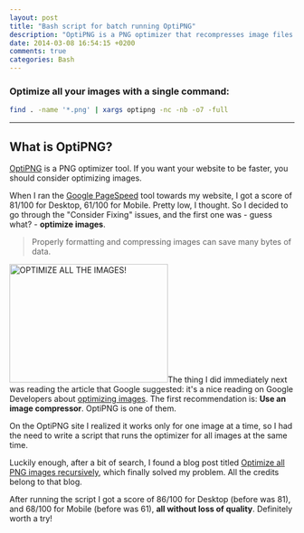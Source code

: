 ```yaml
---
layout: post
title: "Bash script for batch running OptiPNG"
description: "OptiPNG is a PNG optimizer that recompresses image files to a smaller size, without losing any information."
date: 2014-03-08 16:54:15 +0200
comments: true
categories: Bash
---
```


<h3>Optimize all your images with a single command:</h3>

``` bash
find . -name '*.png' | xargs optipng -nc -nb -o7 -full
```

<hr>

<h2>What is OptiPNG?</h2>

<p><a href="http://optipng.sourceforge.net/" title="OptiPNG is a PNG optimizer that recompresses image files to a smaller size, without losing any information. This program also converts external formats (BMP, GIF, PNM and TIFF) to optimized PNG, and performs PNG integrity checks and corrections.">OptiPNG</a> is a PNG optimizer tool. If you want your website to be faster, you should consider optimizing images.</p>

<p>When I ran the <a href="http://developers.google.com/speed/pagespeed/insights/" title="PageSpeed Insights" rel="external">Google PageSpeed</a> tool towards my website, I got a score of 81/100 for Desktop, 61/100 for Mobile. Pretty low, I thought. So I decided to go through the "Consider Fixing" issues, and the first one was - guess what? - <strong>optimize images</strong>.</p>

<blockquote>Properly formatting and compressing images can save many bytes of data.</blockquote>

<p><img src="/images/optimize-all-the-images.png" alt="OPTIMIZE ALL THE IMAGES!" width="280" height="210" class="basic-alignment left" />The thing I did immediately next was reading the article that Google suggested: it's a nice reading on Google Developers about <a href="https://developers.google.com/speed/docs/insights/OptimizeImages" title="Optimizing images - Google Developers" rel="external">optimizing images</a>. The first recommendation is: <strong>Use an image compressor</strong>. OptiPNG is one of them.</p>

<p>On the OptiPNG site I realized it works only for one image at a time, so I had the need to write a script that runs the optimizer for all images at the same time.</p>

<p>Luckily enough, after a bit of search, I found a blog post titled <a href="http://www.justpowered.de/blog/shellbatch/optimize-all-png-images-recursively.html" title="Optimize all PNG images recursively">Optimize all PNG images recursively</a>, which finally solved my problem. All the credits belong to that blog.</p>

<p>After running the script I got a score of 86/100 for Desktop (before was 81), and 68/100 for Mobile (before was 61), <strong>all without loss of quality</strong>. Definitely worth a try!</p>